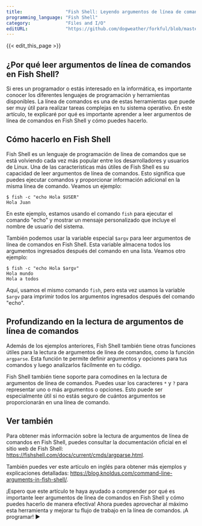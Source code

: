 ```yaml
---
title:                "Fish Shell: Leyendo argumentos de línea de comando"
programming_language: "Fish Shell"
category:             "Files and I/O"
editURL:              "https://github.com/dogweather/forkful/blob/master/content/es/fish-shell/reading-command-line-arguments.md"
---
```


{{< edit_this_page >}}

## ¿Por qué leer argumentos de línea de comandos en Fish Shell?

Si eres un programador o estás interesado en la informática, es importante conocer los diferentes lenguajes de programación y herramientas disponibles. La línea de comandos es una de estas herramientas que puede ser muy útil para realizar tareas complejas en tu sistema operativo. En este artículo, te explicaré por qué es importante aprender a leer argumentos de línea de comandos en Fish Shell y cómo puedes hacerlo.

## Cómo hacerlo en Fish Shell

Fish Shell es un lenguaje de programación de línea de comandos que se está volviendo cada vez más popular entre los desarrolladores y usuarios de Linux. Una de las características más útiles de Fish Shell es su capacidad de leer argumentos de línea de comandos. Esto significa que puedes ejecutar comandos y proporcionar información adicional en la misma línea de comando. Veamos un ejemplo:

```
$ fish -c "echo Hola $USER"
Hola Juan
```
En este ejemplo, estamos usando el comando `fish` para ejecutar el comando "echo" y mostrar un mensaje personalizado que incluye el nombre de usuario del sistema.

También podemos usar la variable especial `$argv` para leer argumentos de línea de comandos en Fish Shell. Esta variable almacena todos los argumentos ingresados después del comando en una lista. Veamos otro ejemplo:

```
$ fish -c "echo Hola $argv"
Hola mundo
Hola a todos
```

Aquí, usamos el mismo comando `fish`, pero esta vez usamos la variable `$argv` para imprimir todos los argumentos ingresados después del comando "echo".

## Profundizando en la lectura de argumentos de línea de comandos

Además de los ejemplos anteriores, Fish Shell también tiene otras funciones útiles para la lectura de argumentos de línea de comandos, como la función `argparse`. Esta función te permite definir argumentos y opciones para tus comandos y luego analizarlos fácilmente en tu código.

Fish Shell también tiene soporte para comodines en la lectura de argumentos de línea de comandos. Puedes usar los caracteres `*` y `?` para representar uno o más argumentos o opciones. Esto puede ser especialmente útil si no estás seguro de cuántos argumentos se proporcionarán en una línea de comando.

## Ver también

Para obtener más información sobre la lectura de argumentos de línea de comandos en Fish Shell, puedes consultar la documentación oficial en el sitio web de Fish Shell: https://fishshell.com/docs/current/cmds/argparse.html.

También puedes ver este artículo en inglés para obtener más ejemplos y explicaciones detalladas: https://blog.knoldus.com/command-line-arguments-in-fish-shell/.

¡Espero que este artículo te haya ayudado a comprender por qué es importante leer argumentos de línea de comandos en Fish Shell y cómo puedes hacerlo de manera efectiva! Ahora puedes aprovechar al máximo esta herramienta y mejorar tu flujo de trabajo en la línea de comandos. ¡A programar! ▶️
